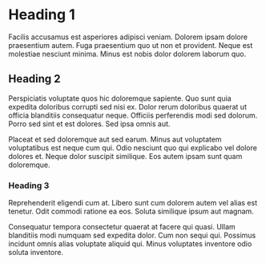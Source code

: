# Heading 1

Facilis accusamus est asperiores adipisci veniam. Dolorem ipsam dolore praesentium autem. Fuga praesentium quo ut non et provident. Neque est molestiae nesciunt minima. Minus est nobis dolor dolorem laborum quo.

## Heading 2

Perspiciatis voluptate quos hic doloremque sapiente. Quo sunt quia expedita doloribus corrupti sed nisi ex. Dolor rerum doloribus quaerat ut officia blanditiis consequatur neque. Officiis perferendis modi sed dolorum. Porro sed sint et est dolores. Sed ipsa omnis aut.

Placeat et sed doloremque aut sed earum. Minus aut voluptatem voluptatibus est neque cum qui. Odio nesciunt quo qui explicabo vel dolore dolores et. Neque dolor suscipit similique. Eos autem ipsam sunt quam doloremque.

### Heading 3

Reprehenderit eligendi cum at. Libero sunt cum dolorem autem vel alias est tenetur. Odit commodi ratione ea eos. Soluta similique ipsum aut magnam.

Consequatur tempora consectetur quaerat at facere qui quasi. Ullam blanditiis modi numquam sed expedita dolor. Cum non sequi qui. Possimus incidunt omnis alias voluptate aliquid qui. Minus voluptates inventore odio soluta inventore.

